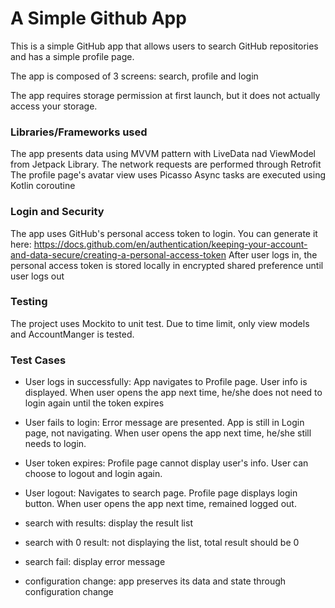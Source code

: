 A Simple Github App
===========================================================

This is a simple GitHub app that allows users to search GitHub repositories and has a simple profile page.

The app is composed of 3 screens: search, profile and login

The app requires storage permission at first launch, but it does not actually access your storage.

### Libraries/Frameworks used
The app presents data using MVVM pattern with LiveData nad ViewModel from Jetpack Library.
The network requests are performed through Retrofit
The profile page's avatar view uses Picasso
Async tasks are executed using Kotlin coroutine

### Login and Security
The app uses GitHub's personal access token to login. You can generate it here: https://docs.github.com/en/authentication/keeping-your-account-and-data-secure/creating-a-personal-access-token
After user logs in, the personal access token is stored locally in encrypted shared preference until user logs out

### Testing
The project uses Mockito to unit test. Due to time limit, only view models and AccountManger is tested.

### Test Cases
* User logs in successfully: App navigates to Profile page. User info is displayed. When user opens the app next time, he/she does not
need to login again until the token expires
* User fails to login: Error message are presented. App is still in Login page, not navigating. When user opens the app next time, he/she still needs to login.
* User token expires: Profile page cannot display user's info. User can choose to logout and login again.
* User logout: Navigates to search page. Profile page displays login button. When user opens the app next time, remained logged out.

* search with results: display the result list
* search with 0 result: not displaying the list, total result should be 0
* search fail: display error message

* configuration change: app preserves its data and state through configuration change
